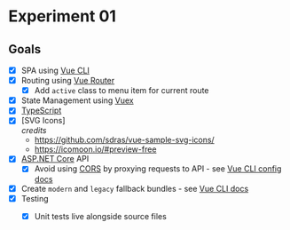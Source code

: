 # Experiment 01

## Goals

- [x] SPA using [Vue CLI](https://cli.vuejs.org/)
- [x] Routing using [Vue Router](https://router.vuejs.org/)
    - [X] Add `active` class to menu item for current route
- [x] State Management using [Vuex](https://vuex.vuejs.org/)
- [x] [TypeScript](https://www.typescriptlang.org/)
- [x] [SVG Icons]  
*credits*
    - https://github.com/sdras/vue-sample-svg-icons/
    - https://icomoon.io/#preview-free
- [x] [ASP.NET Core](https://docs.microsoft.com/en-us/aspnet/core/web-api/?view=aspnetcore-2.2) API
    - [x] Avoid using [CORS](https://developer.mozilla.org/en-US/docs/Web/HTTP/CORS) by proxying requests to API - see [Vue CLI config docs](https://cli.vuejs.org/config/#devserver-proxy)
- [x] Create `modern` and `legacy` fallback bundles - see [Vue CLI docs](https://cli.vuejs.org/guide/browser-compatibility.html#modern-mode)
- [x] Testing
    - [x] Unit tests live alongside source files



